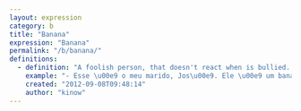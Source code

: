 ```yaml
---
layout: expression
category: b
title: "Banana"
expression: "Banana"
permalink: "/b/banana/"
definitions:
  - definition: "A foolish person, that doesn't react when is bullied. Ned Flanders is the perfect example of a \"banana\". A \"banana\" is sometimes too good to someone, even when this person doesn't deserve."
    example: "- Esse \u00e9 o meu marido, Jos\u00e9. Ele \u00e9 um banana, n\u00e3o \u00e9 Jos\u00e9?\n- Isso mesmo meu amor. N\u00e3o liga n\u00e3o, ela \u00e9 [brincalhona] assim mesmo."
    created: "2012-09-08T09:48:14"
    author: "kinow"
---
```

